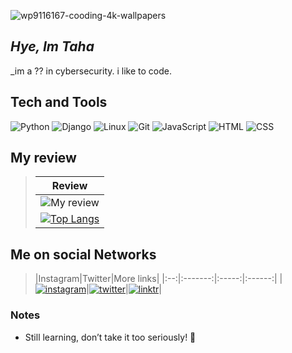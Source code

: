 ![wp9116167-cooding-4k-wallpapers](https://github.com/user-attachments/assets/ba45afe1-58d0-438a-8803-aa907da4e57b)


## _Hye, Im Taha_
_im a ?? in cybersecurity. i like to code.

## Tech and Tools

![Python](https://img.shields.io/badge/Python-blue?logo=python)
![Django](https://img.shields.io/badge/Django-green?logo=django)
![Linux](https://img.shields.io/badge/Linux-black?logo=linux)
![Git](https://img.shields.io/badge/Git-red?logo=git)
![JavaScript](https://img.shields.io/badge/JavaScript-yellow?logo=javascript)
![HTML](https://img.shields.io/badge/HTML5-orange?logo=html5)
![CSS](https://img.shields.io/badge/CSS3-blue?logo=css3)




<!-- ![vuejs](https://img.shields.io/badge/-vue.js-313131?logo=vue.js&style=for-the-badge&logoColor=4FC08D) -->


## My review

> |Review|
> |:----:|
> |![My review](https://github-readme-stats.vercel.app/api?username=m2007taha&show_icons=true&count_private=true)|
> |[![Top Langs](https://github-readme-stats.vercel.app/api/top-langs/?username=m2007taha&layout=compact)](https://github.com/anuraghazra/github-readme-stats)|







## Me on social Networks
> |Instagram|Twitter|More links|
> |:--:|:-------:|:-----:|:------:|
> |[![instagram](https://www.citypng.com/public/uploads/preview/png-red-neon-instagram-logo-icon-701751695041030u9chlqcljz.png)](https://www.instagram.com/m2007taha)|[![twitter](https://www.citypng.com/public/uploads/preview/hd-twitter-x-new-round-logo-icon-png-735811696672818gyupnncahh.png)](https://twitter.com/userMtaha)|[![linktr](https://assets.production.linktr.ee/4491f8ee33e206e151c91190c1fff1ec857390f2/favicon/favicon.png)](https://t.me/bitorbit)|


### Notes

- Still learning, don’t take it too seriously! 🚀
